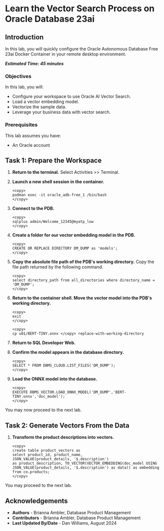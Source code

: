 # Learn the Vector Search Process on Oracle Database 23ai

## Introduction
In this lab, you will quickly configure the Oracle Autonomous Database Free 23ai Docker Container in your remote desktop environment.

**_Estimated Time: 45 minutes_**

### **Objectives**

In this lab, you will:

* Configure your workspace to use Oracle AI Vector Search.
* Load a vector embedding model.
* Vectorize the sample data.
* Leverage your business data with vector search. 

### **Prerequisites**
This lab assumes you have:
- An Oracle account


## Task 1: Prepare the Workspace

1. **Return to the terminal.** Select Activities >> Terminal.

2. **Launch a new shell session in the container.**
    ```
    <copy>
    podman exec -it oracle_adb-free_1 /bin/bash
    </copy>
    ```
    
3. **Connect to the PDB.**
    ```
    <copy>
    sqlplus admin/Welcome_12345@myatp_low
    </copy>
    ```

4. **Create a folder for our vector embedding model in the PDB.**
    ```
    <copy>
    CREATE OR REPLACE DIRECTORY DM_DUMP as 'models';
    </copy>
    ```    

5. **Copy the absolute file path of the PDB's working directory.** Copy the file path returned by the following command.
    ```
    <copy>
    select directory_path from all_directories where directory_name = 'DM_DUMP';
    </copy>
    ```

6. **Return to the container shell. Move the vector model into the PDB's working directory.**
    ```
    <copy>
    exit
    </copy>
    ```
    ```
    <copy>
    cp u01/BERT-TINY.onnx </copy> replace-with-working-directory
    ```

7. **Return to SQL Developer Web.**

8. **Confirm the model appears in the database directory.**
    ```
    <copy>
    SELECT * FROM DBMS_CLOUD.LIST_FILES('DM_DUMP');
    </copy>
    ```
9. **Load the ONNX model into the database.**
    ```
    <copy>
    EXECUTE DBMS_VECTOR.LOAD_ONNX_MODEL('DM_DUMP','BERT-TINY.onnx','doc_model');
    </copy>
    ```
You may now proceed to the next lab.

## Task 2: Generate Vectors From the Data

1. **Transform the product descriptions into vectors.**
    ```
    <copy>
    create table product_vectors as 
    select product_id, product_name, 
    JSON_VALUE(product_details, '$.description') 
    as product_description, TO_VECTOR(VECTOR_EMBEDDING(doc_model USING JSON_VALUE(product_details, '$.description') as data)) as embedding from co.products;
    </copy>
    ```

You may proceed to the next lab.

## Acknowledgements
- **Authors** - Brianna Ambler, Database Product Management
- **Contributors** - Brianna Ambler, Database Product Management
- **Last Updated By/Date** - Dan Williams, August 2024
